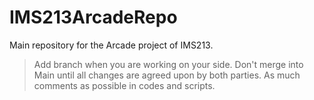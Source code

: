# IMS213ArcadeRepo
Main repository for the Arcade project of IMS213. 

> Add branch when you are working on your side. Don't merge into Main until all changes are agreed upon by both parties.
> As much comments as possible in codes and scripts. 
